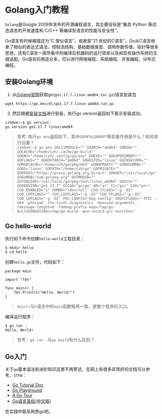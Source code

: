 # Golang入门教程

`Golang`是Google 2009年发布的开源编程语言，其主要目标是“兼具 Python 等动态语言的开发速度和 C/C++ 等编译型语言的性能与安全性”。

Go语言有时候被描述为“C 类似语言”，或者是“21 世纪的C语言”。Go从C语言继承了相似的表达式语法、控制流结构、基础数据类型、调用参数传值、指针等很多思想，还有C语言一直所看中的编译后机器码的运行效率以及和现有操作系统的无缝适配。Go语言的用途众多，可以进行网络编程、系统编程、并发编程、分布式编程。

## 安装Golang环境
1. 从[Golang官网](https://go.dev/dl/)获取go(`go1.17.7.linux-amd64.tar.gz`)语言安装包
```
wget https://go.dev/dl/go1.17.7.linux-amd64.tar.gz
```

2. 然后根据[安装文档](https://go.dev/doc/install)进行安装，执行go version返回如下表示安装成功。
```
czh@vm:~$ go version
go version go1.17.7 linux/amd64
```
> 思考: 执行`go env`返回如下，其中`GOPATH`,`GOROOT`等变量作用是什么？如何进行设置？  
``
czh@vm:~$ go env
GO111MODULE=""
GOARCH="amd64"
GOBIN=""
GOCACHE="/home/czh/.cache/go-build"
GOENV="/home/czh/.config/go/env"
GOEXE=""
GOEXPERIMENT=""
GOFLAGS=""
GOHOSTARCH="amd64"
GOHOSTOS="linux"
GOINSECURE=""
GOMODCACHE="/home/czh/go/pkg/mod"
GONOPROXY=""
GONOSUMDB=""
GOOS="linux"
GOPATH="/home/czh/go"
GOPRIVATE=""
GOPROXY="https://proxy.golang.org,direct"
GOROOT="/usr/local/go"
GOSUMDB="sum.golang.org"
GOTMPDIR=""
GOTOOLDIR="/usr/local/go/pkg/tool/linux_amd64"
GOVCS=""
GOVERSION="go1.17.7"
GCCGO="gccgo"
AR="ar"
CC="gcc"
CXX="g++"
CGO_ENABLED="1"
GOMOD="/dev/null"
CGO_CFLAGS="-g -O2"
CGO_CPPFLAGS=""
CGO_CXXFLAGS="-g -O2"
CGO_FFLAGS="-g -O2"
CGO_LDFLAGS="-g -O2"
PKG_CONFIG="pkg-config"
GOGCCFLAGS="-fPIC -m64 -pthread -fno-caret-diagnostics -Qunused-arguments -fmessage-length=0 -fdebug-prefix-map=/tmp/go-build396602306=/tmp/go-build -gno-record-gcc-switches"
``

## Go hello-world
执行如下命令创建`hello-world`工程目录：
```go
$ mkdir hello
$ cd hello
```

创建`hello.go`文件，代码如下：
```
package main

import "fmt"

func main() {
    fmt.Println("Hello, World!")
}
```
> `main()`与c语言中的`main`函数租用一致，是整个程序的入口。

编译运行程序：
```
$ go run .
Hello, World!
```
> 思考：`go run .`与`go build`有什么区别？

## Go入门

关于`go`基本语法和进阶知识这里不再赘述，在网上有很多非常好的文档可以参考，`STFW`：

* [Go Tutorial Doc](https://go.dev/doc/tutorial/)
* [Go Playground](https://go.dev/play/)
* [A Go Tour](https://go.dev/tour/welcome/1)
* [Go语言圣经(中文版)](https://books.studygolang.com/gopl-zh/)

在实践中联系熟悉go吧。